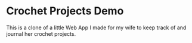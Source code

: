 # Crochet Projects Demo

This is a clone of a little Web App I made for my wife to keep track of and journal her crochet projects.